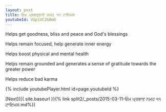 ```yaml
---
layout: post
title: ਓਮ ਪ੍ਰਵਰੁਠਾਏ ਨਮਹ ੧੧ ਟਾਇਮਸ
youtubeId: VGp1VC2G8mQ
---
```

 
 
Helps get goodness, bliss and peace and God's blessings
 
Helps remain focused, help generate inner energy 
 
Helps boost physical and mental health 
 
Helps remain grounded and generates a sense of gratitude towards the greater power 
 
Helps reduce bad karma
 
 
 
 


{% include youtubePlayer.html id=page.youtubeId %}
 
[Next]({{ site.baseurl }}{% link  split2/_posts/2015-03-11-ਓਮ ਪ੍ਰਭਾਵ ਨਮਹ ੧੧ ਟਾਇਮਸ.md%})
 
